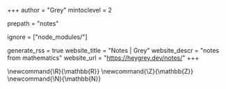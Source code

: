 <!--
Add here global page variables to use throughout your website.
-->
+++
author = "Grey"
mintoclevel = 2

prepath = "notes"

ignore = ["node_modules/"]

generate_rss = true
website_title = "Notes | Grey"
website_descr = "notes from mathematics"
website_url   = "https://heygrey.dev/notes/"
+++

<!--
Add here global latex commands to use throughout your pages.
-->
\newcommand{\R}{\mathbb{R}}
\newcommand{\Z}{\mathbb{Z}}
\newcommand{\N}{\mathbb{N}}